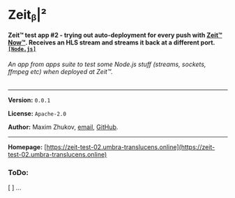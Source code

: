 # Zeitᵦ|²
#### Zeit™ test app #2 - trying out auto-deployment for every push with [Zeit™](https://zeit.co) [Now™](https://zeit.co/now). Receives an HLS stream and streams it back at a different port. [`[Node.js]`](https://nodejs.org)
###### *An app from apps suite to test some Node.js stuff (streams, sockets, ffmpeg etc) when deployed at Zeit™.*

<hr>

**Version:** ```0.0.1```

**License:** ```Apache-2.0```

**Author:** Maxim Zhukov, [email](mailto:mzhukov31415dev@gmail.com), [GitHub](https://github.com/mzhukov1973).

<hr>

**Homepage:** [https://zeit-test-02.umbra-translucens.online](https://zeit-test-02.umbra-translucens.online)

### ToDo:

 [ ] ...

